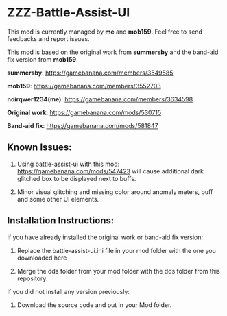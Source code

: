 # ZZZ-Battle-Assist-UI

This mod is currently managed by **me** and **mob159**. Feel free to send feedbacks and report issues.

This mod is based on the original work from **summersby** and the band-aid fix version from **mob159**.

**summersby**: https://gamebanana.com/members/3549585

**mob159**: https://gamebanana.com/members/3552703

**noirqwer1234(me)**: https://gamebanana.com/members/3634598

**Original work**: https://gamebanana.com/mods/530715

**Band-aid fix**: https://gamebanana.com/mods/581847

## Known Issues:

1. Using battle-assist-ui with this mod: https://gamebanana.com/mods/547423 will cause additional dark glitched box to be displayed next to buffs.

2. Minor visual glitching and missing color around anomaly meters, buff and some other UI elements.

## Installation Instructions:

If you have already installed the original work or band-aid fix version:

1. Replace the battle-assist-ui.ini file in your mod folder with the one you downloaded here

2. Merge the dds folder from your mod folder with the dds folder from this repository.

If you did not install any version previously:

1. Download the source code and put in your Mod folder.
